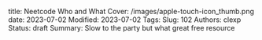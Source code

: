 title: Neetcode Who and What
Cover: /images/apple-touch-icon_thumb.png
date: 2023-07-02
Modified: 2023-07-02
Tags:
Slug: 102
Authors: clexp
Status: draft
Summary: Slow to the party but what great free resource
